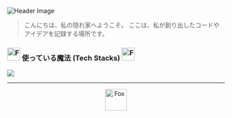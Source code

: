 <img src="https://capsule-render.vercel.app/api?type=waving&color=auto,ea580c&height=250&section=header&text=The%20Fox's%20Den&fontSize=70&fontColor=ffffff&animation=fadeIn&fontAlignY=38&desc=A%20quiet%20place%20where%20I%20weave%20code...&descAlignY=51&descAlign=62" alt="Header Image" />

> こんにちは、私の隠れ家へようこそ。
> ここは、私が創り出したコードやアイデアを記録する場所です。

### <img src="https://raw.githubusercontent.com/Tarikul-Islam-Anik/Animated-Fluent-Emojis/master/Emojis/Animals/Fox.png" alt="Fox" width="30" height="30" /> 使っている魔法 (Tech Stacks) <img src="https://raw.githubusercontent.com/Tarikul-Islam-Anik/Animated-Fluent-Emojis/master/Emojis/Animals/Fox.png" alt="Fox" width="30" height="30" />

<img src="https://skillicons.dev/icons?i=swift,kotlin,nodejs,nextjs,nestjs,figma" />

---

<p align="center">
  <img src="https://raw.githubusercontent.com/Tarikul-Islam-Anik/Animated-Fluent-Emojis/master/Emojis/Animals/Fox.png" alt="Fox" width="50" height="50" />
</p>

